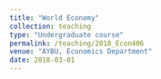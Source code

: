 ```yaml
---
title: "World Economy"
collection: teaching
type: "Undergraduate course"
permalink: /teaching/2018_Econ406
venue: "AYBU, Economics Department"
date: 2018-03-01
---
```

